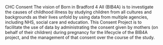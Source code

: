 CHC Consent
The vision of Born in Bradford 4 All (BIB4A) is to investigate the causes of childhood illness by studying children from all cultures and backgrounds as their lives unfold by using data from multiple agencies, including NHS, social care and education.
This Consent Project is to facilitate the use of data by administrating the consent given by mothers (on behalf of their children) during pregnancy for the lifecycle of the BIB4A project, and the management of that consent over the course of the study.
